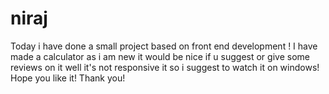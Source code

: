 # niraj
Today i have done a small project based on front end development !
I have made a calculator as i am new it would be nice if u suggest or give some reviews on it well it's not responsive it so i suggest to watch it on windows!
Hope you like it!
Thank you!
